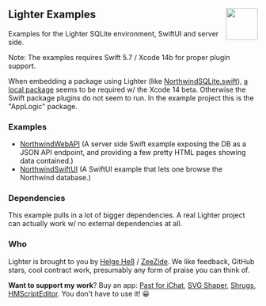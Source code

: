 <h2>Lighter Examples
  <img src="https://zeezide.com/img/lighter/Lighter256.png"
       align="right" width="64" height="64" />
</h2>

Examples for the Lighter SQLite environment, SwiftUI and server side.

Note: The examples requires Swift 5.7 / Xcode 14b for proper plugin support.

When embedding a package using Lighter (like
[NorthwindSQLite.swift](https://github.com/Lighter-swift/NorthwindSQLite.swift.git)),
[a local package](https://developer.apple.com/documentation/xcode/organizing-your-code-with-local-packages) 
seems to be required w/ the Xcode 14 beta.
Otherwise the Swift package plugins do not seem to run.
In the example project this is the "AppLogic" package.


### Examples

- [NorthwindWebAPI](Sources/NorthwindWebAPI/) (A server side Swift example
  exposing the DB as a JSON API endpoint, and providing a few pretty HTML pages
  showing data contained.)
- [NorthwindSwiftUI](Sources/NorthwindSwiftUI/) (A SwiftUI example that lets one
  browse the Northwind database.)


### Dependencies

This example pulls in a lot of bigger dependencies. A real Lighter project can
actually work w/ no external dependencies at all.


### Who

Lighter is brought to you by
[Helge Heß](https://github.com/helje5/) / [ZeeZide](https://zeezide.de).
We like feedback, GitHub stars, cool contract work, 
presumably any form of praise you can think of.

**Want to support my work**?
Buy an app:
[Past for iChat](https://apps.apple.com/us/app/past-for-ichat/id1554897185),
[SVG Shaper](https://apps.apple.com/us/app/svg-shaper-for-swiftui/id1566140414),
[Shrugs](https://shrugs.app/),
[HMScriptEditor](https://apps.apple.com/us/app/hmscripteditor/id1483239744).
You don't have to use it! 😀
